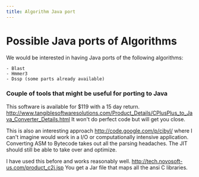 ```yaml
---
title: Algorithm Java port
---
```


Possible Java ports of Algorithms
=================================

We would be interested in having Java ports of the following algorithms:

`- Blast`  
`- Hmmer3`  
`- Dssp (some parts already available)`

### Couple of tools that might be useful for porting to Java

This software is available for $119 with a 15 day return.
<http://www.tangiblesoftwaresolutions.com/Product_Details/CPlusPlus_to_Java_Converter_Details.html>
It won't do perfect code but will get you close.

This is also an interesting approach <http://code.google.com/p/cibyl/>
where I can't imagine would work in a I/O or computationally intensive
application. Converting ASM to Bytecode takes out all the parsing
headaches. The JIT should still be able to take over and optimize.

I have used this before and works reasonably well.
<http://tech.novosoft-us.com/product_c2j.jsp> You get a Jar file that
maps all the ansi C libraries.
